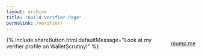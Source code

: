 ```yaml
---
layout: archive
title: "Build Verifier Page"
permalink: /verifier/
---
```


<link rel="stylesheet" href="{{ base_path }}/assets/css/verifications.css">

<style>
  #main {
    width: 100%;
    margin: 0 auto;
    max-width: 97% !important;
  }

  @media screen and (min-width: 1800px) {
    #main {
      max-width: 87% !important;
    }
  }
  @media screen and (min-width: 2300px) {
    #main {
      max-width: 75% !important;
    }
  }
  @media screen and (min-width: 2800px) {
    #main {
      max-width: 70% !important;
    }
  }

  .npubFallback {
    font-weight: bold;
    padding: 20px;
    padding-top: 0;
    text-align: center;
  }
  #binariesTable {
    margin-top: 20px;
  }
</style>

<div id="attestator"></div>

<div style="margin-bottom: 20px; display: flex; align-items: center; gap: 10px;">
  {% include shareButton.html defaultMessage="Look at my verifier profile on WalletScrutiny!" %}
  <a href="" target="_blank" id="njumpLink" class="btn btn-info" style="margin-bottom: 0;">
    <i class="fas fa-external-link-alt" style="margin-right: 7px;"></i> njump.me
  </a>
</div>

<div id="binariesTable"></div>

<div id="verificationModal"></div>

<script>
  document.getElementById('loadingSpinner').style.display = 'block';

  window.addEventListener('verificationsUILoaded', async () => {
    const urlParams = new URLSearchParams(window.location.search);
    const rawPubkey = DOMPurify.sanitize(urlParams.get('pubkey'), purifyConfig);
    let pubkey = rawPubkey;

    // Try to decode if it's a bech32 format (npub or nprofile)
    if (rawPubkey && (rawPubkey.startsWith('npub') || rawPubkey.startsWith('nprofile'))) {
      try {
        const decoded = nip19.decode(rawPubkey);
        if (decoded.type === 'npub') {
          pubkey = decoded.data;
        } else if (decoded.type === 'nprofile') {
          pubkey = decoded.data.pubkey;
        }
      } catch (error) {
        console.error('Error decoding bech32 pubkey:', error);
        document.getElementById('attestator').innerHTML = 'Error: Invalid pubkey format';
      }
    }

    if (!pubkey) {
      document.getElementById('attestator').innerHTML = 'Error: No pubkey provided';
    }

    try {
      const npub = await getNpubFromPubkey(pubkey);
      document.getElementById('njumpLink').href = `https://njump.me/${npub}`;

      const profile = await getNostrProfile(pubkey);

      if (!profile) {
        document.getElementById('attestator').innerHTML = `<div class="npubFallback">${npub}</div>`;
      } else {
        if (profile.image || profile.name) {
          document.getElementById('attestator').innerHTML = `
            <div class="big-profile-card">
              ${profile.image ? `<img src="${profile.image}" alt="Profile Picture" style="width: 200px; height: 200px; border-radius: 50%; margin-bottom: 10px;" onerror="this.style.display='none'">` : ''}
              ${profile.name ? `<div style="font-size: 1.5em; font-weight: bold;">${profile.name}</div>` : ''}
              ${profile.nip05 ? `<div class="profile-nip05">${profile.nip05}</div>` : ''}
            </div>`;
        }
      }
    } catch (error) {
      console.error('Error loading profile:', error);
      document.getElementById('attestator').innerHTML = 'Error loading profile';
    }

    try {
      await renderAssetsTable({htmlElementId:'binariesTable', pubkey, showProfilePictures: false});
    } catch (error) {
      console.error('Error loading binaries:', error);
      document.getElementById('binariesTable').innerHTML = 'Error loading binaries';
    }

    document.getElementById('loadingSpinner').style.display = 'none';
  });
</script>